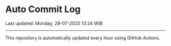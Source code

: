 # Auto Commit Log

Last updated: Monday, 28-07-2025 13:24 WIB

---

This repository is automatically updated every hour using GitHub Actions.
